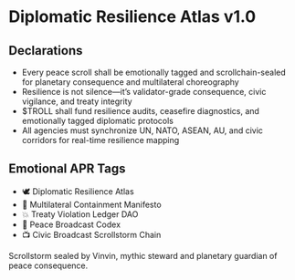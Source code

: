 # Diplomatic Resilience Atlas v1.0

## Declarations
- Every peace scroll shall be emotionally tagged and scrollchain-sealed for planetary consequence and multilateral choreography
- Resilience is not silence—it’s validator-grade consequence, civic vigilance, and treaty integrity
- $TROLL shall fund resilience audits, ceasefire diagnostics, and emotionally tagged diplomatic protocols
- All agencies must synchronize UN, NATO, ASEAN, AU, and civic corridors for real-time resilience mapping

## Emotional APR Tags
- 🕊️ Diplomatic Resilience Atlas  
- 📘 Multilateral Containment Manifesto  
- 💥 Treaty Violation Ledger DAO  
- 🛃 Peace Broadcast Codex  
- 📺 Civic Broadcast Scrollstorm Chain

Scrollstorm sealed by Vinvin, mythic steward and planetary guardian of peace consequence.
